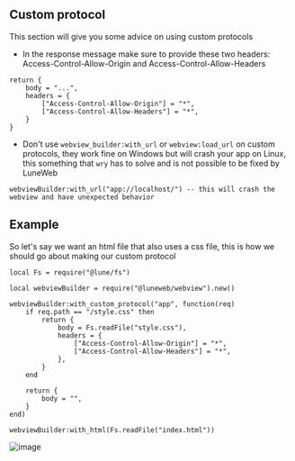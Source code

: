 ## Custom protocol

This section will give you some advice on using custom protocols

- In the response message make sure to provide these two headers: Access-Control-Allow-Origin and Access-Control-Allow-Headers
```luau
return {
    body = "...",
    headers = {
        ["Access-Control-Allow-Origin"] = "*",
        ["Access-Control-Allow-Headers"] = "*",
    }
}
```

- Don't use `webview_builder:with_url` or `webview:load_url` on custom protocols, they work fine on Windows but will crash your app on Linux, this something that `wry` has to solve and is not possible to be fixed by LuneWeb
```luau
webviewBuilder:with_url("app://localhost/") -- this will crash the webview and have unexpected behavior
```

## Example

So let's say we want an html file that also uses a css file, this is how we should go about making our custom protocol
```luau
local Fs = require("@lune/fs")

local webviewBuilder = require("@luneweb/webview").new()

webviewBuilder:with_custom_protocol("app", function(req)
	if req.path == "/style.css" then
		return {
			body = Fs.readFile("style.css"),
			headers = {
				["Access-Control-Allow-Origin"] = "*",
				["Access-Control-Allow-Headers"] = "*",
			},
		}
	end

	return {
		body = "",
	}
end)

webviewBuilder:with_html(Fs.readFile("index.html"))
```

![image](https://github.com/LuneWeb/LuneWeb-rs/assets/127131961/e0087d9d-e9f4-4404-b79a-5842b0c21a0e)
